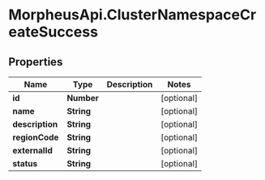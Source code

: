 # MorpheusApi.ClusterNamespaceCreateSuccess

## Properties

Name | Type | Description | Notes
------------ | ------------- | ------------- | -------------
**id** | **Number** |  | [optional] 
**name** | **String** |  | [optional] 
**description** | **String** |  | [optional] 
**regionCode** | **String** |  | [optional] 
**externalId** | **String** |  | [optional] 
**status** | **String** |  | [optional] 


